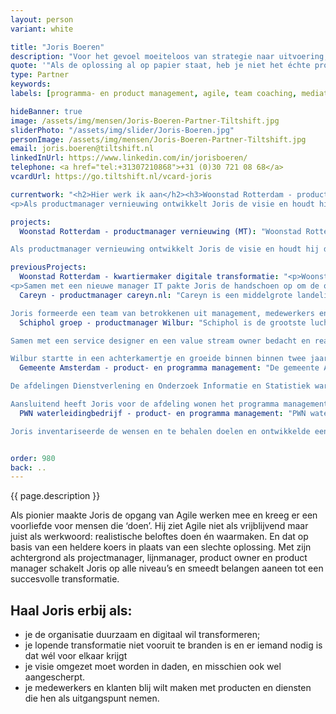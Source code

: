 ```yaml
---
layout: person
variant: white

title: "Joris Boeren"
description: "Voor het gevoel moeiteloos van strategie naar uitvoering, dat is wat Joris het liefste organiseert. Van een globaal idee of koers maakt hij een concrete transformatie en zet hij het ‘en passent’ ook in gang. Het geheim zit ‘m in eenvoud. Door zaken te versimpelen, het kaf van het koren te scheiden en digitaal als toolkit te gebruiken in plaats van als doel, komt er tractie. Teams gaan bewegen, leveren waarde, krijgen vertrouwen van het bestuurlijk niveau, en repeat: duurzame verandering ten goede."
quote: '"Als de oplossing al op papier staat, heb je niet het échte probleem te pakken."'
type: Partner
keywords:
labels: [programma- en product management, agile, team coaching, mediation]

hideBanner: true
image: /assets/img/mensen/Joris-Boeren-Partner-Tiltshift.jpg
sliderPhoto: "/assets/img/slider/Joris-Boeren.jpg"
personImage: /assets/img/mensen/Joris-Boeren-Partner-Tiltshift.jpg
email: joris.boeren@tiltshift.nl
linkedInUrl: https://www.linkedin.com/in/jorisboeren/
telephone: <a href="tel:+31307210868">+31 (0)30 721 08 68</a>
vcardUrl: https://go.tiltshift.nl/vcard-joris

currentwork: "<h2>Hier werk ik aan</h2><h3>Woonstad Rotterdam - productmanager vernieuwing (MT)</h3><p>Woonstad Rotterdam is een grote woningcorporatie in Rotterdam. Na een opdracht als wegbereider van een digitale transformatie is Joris gevraagd als productmanager vernieuwing (lid van MT). Met zes Agile teams werkt hij aan het radicaal vernieuwen van het digitale landschap van de organisatie. Radicaal omdat alles in korte tijd volledig op de schop gaat. Radicaal omdat we de traditionele software van de branche verlaten. Radicaal omdat de verantwoordelijkheid voor de roadmaps laag in de organisatie zijn gelegd, in een samenwerking tussen ‘business’ en ‘it’.  Woonstad Rotterdam doet hiermee wat nodig is om haar doel, een betrokken en betrouwbare huisbaas nog beter invulling te geven.</p>
<p>Als productmanager vernieuwing ontwikkelt Joris de visie en houdt hij de domeinteams (klant, buurten, vastgoed, exploitatie en bedrijfsvoering) en twee ondersteunende teams (web/frontend en data) inhoudelijk op koers. Tegelijkertijd representeert hij als MT-lid de visie en de teams op directieniveau.</p>"

projects:
  Woonstad Rotterdam - productmanager vernieuwing (MT): "Woonstad Rotterdam is een grote woningcorporatie in Rotterdam. Na een opdracht als wegbereider van een digitale transformatie is Joris gevraagd als productmanager vernieuwing (lid van MT). Met zes Agile teams werkt hij aan het radicaal vernieuwen van het digitale landschap van de organisatie. Radicaal omdat alles in korte tijd volledig op de schop gaat. Radicaal omdat we de traditionele software van de branche verlaten. Radicaal omdat de verantwoordelijkheid voor de roadmaps laag in de organisatie zijn gelegd, in een samenwerking tussen ‘business’ en ‘it’.  Woonstad Rotterdam doet hiermee wat nodig is om haar doel, een betrokken en betrouwbare huisbaas nog beter invulling te geven.

Als productmanager vernieuwing ontwikkelt Joris de visie en houdt hij de domeinteams (klant, buurten, vastgoed, exploitatie en bedrijfsvoering) en twee ondersteunende teams (web/frontend en data) inhoudelijk op koers. Tegelijkertijd representeert hij als MT-lid de visie en de teams op directieniveau."

previousProjects:
  Woonstad Rotterdam - kwartiermaker digitale transformatie: "<p>Woonstad Rotterdam is een grote woningcorporatie in Rotterdam. De ambitie van die organisatie liep niet meer in pas met het niveau van automatisering. De vele initiatieven om dit te verbeteren liepen immer vast in goede bedoelingen, een reactieve visie en het ontbreken van leiderschap.</p>
<p>Samen met een nieuwe manager IT pakte Joris de handschoen op om de organisatie te helpen met een duidelijke visie en praktische uitvoering. Zo werd de Agile transitie bijgestuurd en de koers van de teams beter afgestemd op de werkelijke behoefte van de medewerkers uit de ‘business’. Uiteindelijk zijn onder zijn leiding de teams versterkt, beter ingedeeld en elk voorzien van een heldere focus. Tegelijkertijd is de positie van de manager IT omgevormd tot een volwaardige directeurspost in plaats van ‘onderdeel van finance’. Tenslotte heeft Joris de vele losse initiatieven om ‘te vernieuwen’ gebundeld en omgevormd tot één wel haalbare visie en koers.</p>"
  Careyn - productmanager careyn.nl: "Careyn is een middelgrote landelijke organisatie in de ouderenzorg. Het lukte het bedrijf maar niet om een adequate digitale omgeving te maken voor hun cliënten en mantelzorgers. Terwijl die omgeving noodzakelijk was in hun strategie om zelfredzaamheid bij cliënten te stimuleren. Het project liep vast in de complexiteit van de organisatie, het ontbreken van een gedeeld beeld op digitale zelfredzaamheid en gebrek aan leiderschap. Het project werd steeds groter, onrealistischer en minder haalbaar. 

Joris formeerde een team van betrokkenen uit management, medewerkers en de toeleveranciers. Dat leidde tot nieuwe uitgangspunten en een helder doel waarbij de eindgebruiker *echt* en *altijd* centraal staat. Een designbureau werd aangehaakt, onderzoek bij de gebruikers en medewerkers opgezet en de wat verstarde relatie met de technische leverancier omgebogen tot een partnerschap. Ook zette Joris de besluitvorming, van werkvloer tot bestuur, nieuw op. Met succes, in een klein jaar was de nieuwe digitale omgeving actief alsook de onderliggende techniek vernieuwd en  klaar voor de toekomst. Bovendien was succes van het project opmaat voor een structurele verandering in digitale werkwijze bij Careyn."
  Schiphol groep - productmanager Wilbur: "Schiphol is de grootste luchthaven van Nederland. In de luchthaven waren diverse regiecentra (bijvoorbeeld voor airside of voor security) actief maar de onderlinge samenwerking verliep  moeizaam en processen sloten niet goed op elkaar aan. De luchthaven wilde toe naar een gezamenlijk ‘airport operations centre’ maar wist niet goed hoe die transformatie aan te pakken. De vele afdelingen en de corporate structuur van het bedrijf maakten dat extra ingewikkeld. 

Samen met een service designer en een value stream owner bedacht en realiseerde Joris het concept Wilbur, een digitale vooruitblik op de status van de luchthaven, als de eerste stap naar ‘total airport control.’ Dat deed hij door met de medewerkers uit de verschillende regiecentra samen een digitale ondersteuning van hun processen te ontwikkelen, een dat goed aansloot op hun operationele behoeften. Door een extreme focus op de waarde voor de gebruikers veranderde hun werk in korte tijd van reactief (het oplossen van problemen) naar proactief (het voorkomen van problemen). Er ontstond een gedeeld inzicht in de uitdagingen van de andere regiecentra en ze begonnen elkaar ongevraagd te helpen. 

Wilbur startte in een achterkamertje en groeide binnen binnen twee jaar uit naar vijf scrumteams die het systeem volwassen maakten. Het concept is zo’n succes dat het tot op de dag van vandaag in gebruik en door-ontwikkeling is bij de luchthaven. Ook de transformatie naar een airport operations centre kwam van de grond, dat ‘draait’ sinds 2019 en grotendeels op de software van Wilbur."
  Gemeente Amsterdam - product- en programma management: "De gemeente Amsterdam is actief in het ontwikkelen en beheren van data. Dat doet ze niet zomaar, maar vanuit een - mede door Tiltshift ingericht - datalab. Het idee was om concrete problemen op te lossen met data en simpele technologie. En doordat de gebruikte data daarmee relevant werd voor de organisatie werd deze bruikbaar, vindbaar en up-to-date gehouden. 

De afdelingen Dienstverlening en Onderzoek Informatie en Statistiek waren vrij traditioneel opgezet maar wilden wel mee met het datalab. Om die aansluiting te vinden heeft Joris een aantal projecten van de grond getrokken (project Integraal Klantbeeld en de startup Mijn Amsterdam), en ook de Agile werkwijze en het portfolio management binnen deze afdelingen opgezet. Toen de diensten van het datalab ook uitstrekten naar het marktbureau heeft Joris ook daar een aantal projecten als Agile coach begeleid. 

Aansluitend heeft Joris voor de afdeling wonen het programma management gedaan voor een innovatieprogramma dat was vastgelopen in goede bedoelingen. Na een kort onderzoek door Tiltshift werden heldere keuzes gemaakt en zette hij het programma weer op de rails. Een team van Tiltshift deed de rest."
  PWN waterleidingbedrijf - product- en programma management: "PWN waterleidingbedrijf levert drinkwater in Noord-Holland en delen van de provincie Utrecht. Het bedrijf had moeite met het verbeteren en waar mogelijk digitaliseren van cruciale klantprocessen zoals het doorgeven van meterstanden, verhuizen en facturatie. De kennis voor het aansturen van deze transformatie (alles ging nog op papier) ontbrak evenals een heldere visie. De leveranciers werden niet optimaal aangestuurd en werkten onvoldoende samen. 

Joris inventariseerde de wensen en te behalen doelen en ontwikkelde een portfolio, budget en aansturingsmodel. Met bestaande leveranciers maakte hij nieuwe afspraken over een inniger samenwerking en voegde hij nieuwe leveranciers toe (berichtenverkeer naar de klanten, digitaal én op papier) via een Europese aanbesteding. Onder zijn leiding zijn uiteindelijk alle klantprocessen  vernieuwd en zijn de papieren- en digitale stromen volledig geïntegreerd. Aansluitend is ook de website vernieuwd."


order: 980
back: ..
---
```


{{ page.description }}

<p>Als pionier maakte Joris de opgang van Agile werken mee en kreeg er een voorliefde voor mensen die ‘doen’. Hij ziet Agile niet als vrijblijvend maar juist als werkwoord: realistische beloftes doen én waarmaken. En dat op basis van een heldere koers in plaats van een slechte oplossing. Met zijn achtergrond als projectmanager, lijnmanager, product owner en product manager schakelt Joris op alle niveau’s en smeedt belangen aaneen tot een succesvolle transformatie.</p>

<h2>Haal Joris erbij als:</h2>

- je de organisatie duurzaam en digitaal wil transformeren;
- je lopende transformatie niet vooruit te branden is en er iemand nodig is dat wél voor elkaar krijgt
- je visie omgezet moet worden in daden, en misschien ook wel aangescherpt.
- je medewerkers en klanten blij wilt maken met producten en diensten die hen als uitgangspunt nemen.
